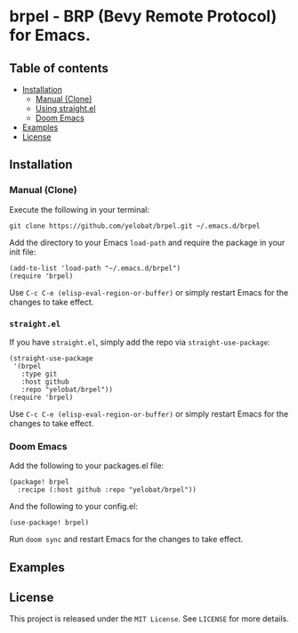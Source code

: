 # brpel - BRP (Bevy Remote Protocol) for Emacs.

## Table of contents

- [Installation](#installation)
  - [Manual (Clone)](#manual-clone)
  - [Using straight.el](#straightel)
  - [Doom Emacs](#doom-emacs)
- [Examples](#examples)  
- [License](#license)

## Installation

### Manual (Clone)

Execute the following in your terminal:

``` shell
git clone https://github.com/yelobat/brpel.git ~/.emacs.d/brpel
```

Add the directory to your Emacs `load-path` and require the package in your init file:

``` emacs-lisp
(add-to-list 'load-path "~/.emacs.d/brpel")
(require 'brpel)
```

Use `C-c C-e (elisp-eval-region-or-buffer)` or simply restart Emacs for the changes to take effect.

### **`straight.el`**

If you have `straight.el`, simply add the repo via `straight-use-package`:

``` emacs-lisp
(straight-use-package
 '(brpel
   :type git
   :host github
   :repo "yelobat/brpel"))
(require 'brpel)
```

Use `C-c C-e (elisp-eval-region-or-buffer)` or simply restart Emacs for the changes to take effect.

### Doom Emacs

Add the following to your packages.el file:

``` emacs-lisp
(package! brpel
  :recipe (:host github :repo "yelobat/brpel"))
```

And the following to your config.el:

``` emacs-lisp
(use-package! brpel)
```

Run `doom sync` and restart Emacs for the changes to take effect.

## Examples

## License

This project is released under the `MIT License`. See `LICENSE` for more details.
